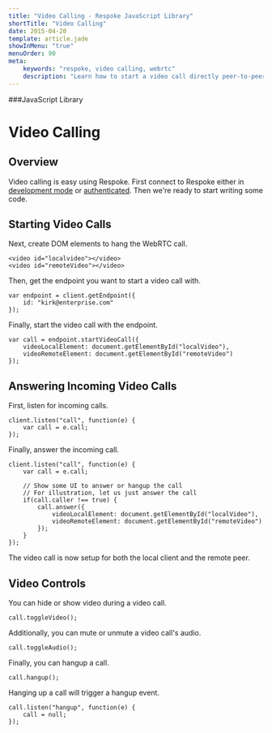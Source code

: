 ```yaml
---
title: "Video Calling - Respoke JavaScript Library"
shortTitle: "Video Calling"
date: 2015-04-20
template: article.jade
showInMenu: "true"
menuOrder: 90
meta:
    keywords: "respoke, video calling, webrtc"
    description: "Learn how to start a video call directly peer-to-peer"
---
```


###JavaScript Library
# Video Calling

## Overview

Video calling is easy using Respoke. First connect to Respoke either in [development mode](/client/javascript/getting-started.html) or [authenticated](/client/javascript/guide/authentication.html). Then we're ready to start writing some code.

## Starting Video Calls

Next, create DOM elements to hang the WebRTC call.

   ```
   <video id="localvideo"></video>
   <video id="remoteVideo"></video>
   ```

Then, get the endpoint you want to start a video call with.

    var endpoint = client.getEndpoint({
        id: "kirk@enterprise.com"
    });

Finally, start the video call with the endpoint.

    var call = endpoint.startVideoCall({
        videoLocalElement: document.getElementById("localVideo"),
        videoRemoteElement: document.getElementById("remoteVideo")
    });

## Answering Incoming Video Calls

First, listen for incoming calls.

    client.listen("call", function(e) {
        var call = e.call;
    });
    
Finally, answer the incoming call.

    client.listen("call", function(e) {
        var call = e.call;
       
        // Show some UI to answer or hangup the call
        // For illustration, let us just answer the call
        if(call.caller !== true) {
            call.answer({
                videoLocalElement: document.getElementById("localVideo"),
                videoRemoteElement: document.getElementById("remoteVideo")
            });
        }
    });
    
The video call is now setup for both the local client and the remote peer.


## Video Controls

You can hide or show video during a video call.

    call.toggleVideo();
    
Additionally, you can mute or unmute a video call's audio.

    call.toggleAudio();
    
Finally, you can hangup a call.

    call.hangup(); 
    
Hanging up a call will trigger a hangup event.

    call.listen("hangup", function(e) {
        call = null;
    });